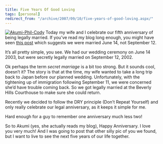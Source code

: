 ```yaml
---
title: Five Years Of Good Loving
tags: [personal]
redirect_from: "/archive/2007/09/10/five-years-of-good-loving.aspx/"
---
```


[![Akumi-Phil-Cody](https://haacked.com/assets/images/haacked_com/WindowsLiveWriter/FiveYearsOfMaritalBliss_1163/Akumi-Phil-Cody_thumb_1.jpg)](https://haacked.com/assets/images/haacked_com/WindowsLiveWriter/FiveYearsOfMaritalBliss_1163/Akumi-Phil-Cody_1.jpg)
Today my wife and I celebrate our fifth anniversary of being legally
married. If you’ve read my blog long enough, you might have seen [this
post](https://haacked.com/archive/2005/06/14/two-years-ago.aspx "Wedding Anniversary")
which suggests we were married June 14, not September 12.

It’s all pretty simple, you see. We had our wedding ceremony on June 14
2003, but were secretly legally married on September 12, 2002.

Ok perhaps the term *secret* *marriage* is a bit too strong. But it
sounds cool, doesn’t it? The story is that at the time, my wife wanted
to take a long trip back to Japan before our planned wedding.
Unfortunately, with the tightening up of immigration following September
11, we were concerned she’d have trouble coming back. So we got legally
married at the Beverly Hills Courthouse to make sure she could return.

Recently we decided to follow the DRY principle (Don’t Repeat Yourself)
and only really celebrate our legal anniversary, as it keeps it simple
for me.

Hard enough for a guy to remember one anniversary much less two!

So to Akumi (yes, she actually reads my blog), Happy Anniversary. I love
you very much! And I was going to post that other silly pic of you we
found, but I want to live to see the next five years of our life
together.

